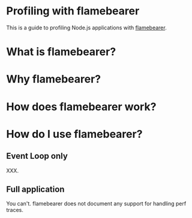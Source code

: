 # Profiling with flamebearer

This is a guide to profiling Node.js applications with [flamebearer](https://github.com/mapbox/flamebearer).

# What is flamebearer?

# Why flamebearer?

# How does flamebearer work?

# How do I use flamebearer?

## Event Loop only

XXX.

## Full application

You can't. flamebearer does not document any support for handling perf traces.
